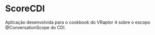 ScoreCDI
========

Aplicação desenvolvida para o cookbook do VRaptor 4 sobre o escopo @ConversationScope do CDI.
